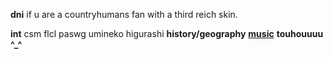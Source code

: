 **dni** if u are a countryhumans fan with a third reich skin.

**int** csm flcl paswg umineko higurashi __**history/geography**__ __[music](https://last.fm/user/ihatememphis)__ **touhouuuu ^_^**

